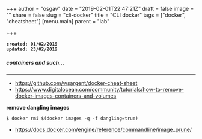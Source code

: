 
+++
author = "osgav"
date = "2019-02-01T22:47:21Z"
draft = false
image = ""
share = false
slug = "cli-docker"
title = "CLI docker"
tags = ["docker", "cheatsheet"]
[menu.main]
parent = "lab"

+++

**`created: 01/02/2019`**<br />
**`updated: 23/02/2019`**

##### containers and such...

---

- https://github.com/wsargent/docker-cheat-sheet
- https://www.digitalocean.com/community/tutorials/how-to-remove-docker-images-containers-and-volumes


**remove dangling images** 

```
$ docker rmi $(docker images -q -f dangling=true)
```

- https://docs.docker.com/engine/reference/commandline/image_prune/


